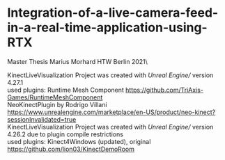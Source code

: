 # Integration-of-a-live-camera-feed-in-a-real-time-application-using-RTX
Master Thesis Marius Morhard HTW Berlin 2021\

KinectLiveVisualization Project was created with _Unreal Engine/_ version 4.27.1\
used plugins: Runtime Mesh Component https://github.com/TriAxis-Games/RuntimeMeshComponent \
NeoKinectPlugin by Rodrigo Villani https://www.unrealengine.com/marketplace/en-US/product/neo-kinect?sessionInvalidated=true \
KinectLiveVisualization Project was created with _Unreal Engine/_ version 4.26.2 due to plugin compile restrictions\
used plugins: Kinect4Windows (updated), original https://github.com/lion03/KinectDemoRoom
